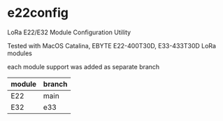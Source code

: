 # e22config
LoRa E22/E32 Module Configuration Utility

Tested with MacOS Catalina, EBYTE E22-400T30D, E33-433T30D LoRa modules

each module support was added as separate branch

module | branch
------------ | -------------
E22 | main
E32 | e33
